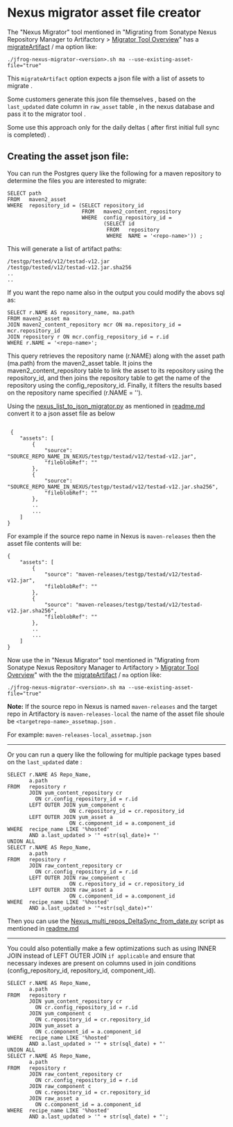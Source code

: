 # Nexus migrator asset file creator 
The "Nexus Migrator" tool mentioned in "Migrating from Sonatype Nexus Repository Manager to Artifactory > [Migrator Tool Overview](https://jfrog.com/help/r/jfrog-installation-setup-documentation/migrator-tool-overview)" has a  [migrateArtifact](https://jfrog.com/help/r/jfrog-installation-setup-documentation/run-the-migration-tool-in-multiple-stages) / ma option like:
```
./jfrog-nexus-migrator-<version>.sh ma --use-existing-asset-file="true" 
```

This `migrateArtifact` option expects a json file with a list of assets to migrate . 

Some customers generate this json file themselves , based on the `last_updated` date column in `raw_asset` table  , in the nexus database and pass it to the migrator tool .  

Some use this approach only for the daily deltas ( after first initial full sync is completed) .

## Creating the asset json file:
You can run the Postgres query like the following for a maven repository
to determine the files you are interested to migrate:

```
SELECT path
FROM   maven2_asset
WHERE  repository_id = (SELECT repository_id
                        FROM   maven2_content_repository
                        WHERE  config_repository_id =
                               (SELECT id
                                FROM   repository
                                WHERE  NAME = '<repo-name>')) ;
```

This will generate a list of artifact paths:

```
/testgp/tested/v12/testad-v12.jar
/testgp/tested/v12/testad-v12.jar.sha256
..
..
```
If you want the repo name also in the output you could modify the abovs sql as:
```
SELECT r.NAME AS repository_name, ma.path
FROM maven2_asset ma
JOIN maven2_content_repository mcr ON ma.repository_id = mcr.repository_id
JOIN repository r ON mcr.config_repository_id = r.id
WHERE r.NAME = '<repo-name>';
```

This query retrieves the repository name (r.NAME) along with the asset path (ma.path) from the maven2_asset table. It joins the maven2_content_repository table to link the asset to its repository using the repository_id, and then joins the repository table to get the name of the repository using the config_repository_id. Finally, it filters the results based on the repository name specified (r.NAME = '<repo-name>').


Using the [nexus_list_to_json_migrator.py](nexus_list_to_json_migrator/nexus_list_to_json_migrator.py) as mentioned in 
[readme.md](nexus_list_to_json_migrator/readme.md) convert it to a json asset file as below 
```

 {
	"assets": [
		{
			"source": "SOURCE_REPO_NAME_IN_NEXUS/testgp/testad/v12/testad-v12.jar",
			"fileblobRef": ""
		},
		{
			"source": "SOURCE_REPO_NAME_IN_NEXUS/testgp/testad/v12/testad-v12.jar.sha256",
			"fileblobRef": ""
		},
        ..
        ...
    ]
}

```
For example if the source repo name in Nexus is `maven-releases` then the asset file contents will be:
```
{
	"assets": [
		{
			"source": "maven-releases/testgp/testad/v12/testad-v12.jar",
			"fileblobRef": ""
		},
		{
			"source": "maven-releases/testgp/testad/v12/testad-v12.jar.sha256",
			"fileblobRef": ""
		},
        ..
        ...
    ]
}

```


Now use the in "Nexus Migrator" tool mentioned in "Migrating from Sonatype Nexus Repository Manager to Artifactory > [Migrator Tool Overview](https://jfrog.com/help/r/jfrog-installation-setup-documentation/migrator-tool-overview)" with the the [migrateArtifact](https://jfrog.com/help/r/jfrog-installation-setup-documentation/run-the-migration-tool-in-multiple-stages) / `ma` option like:

```
./jfrog-nexus-migrator-<version>.sh ma --use-existing-asset-file="true" 
```

**Note:** If the source repo in Nexus is named `maven-releases` and the target repo in Artifactory is `maven-releases-local` the name of the asset file shoule be `<targetrepo-name>_assetmap.json` .

For example: `maven-releases-local_assetmap.json`

---

Or you can run a query like the following for multiple package types based on the `last_updated` date :

```
SELECT r.NAME AS Repo_Name,
       a.path
FROM   repository r
       JOIN yum_content_repository cr
         ON cr.config_repository_id = r.id
       LEFT OUTER JOIN yum_component c
                    ON c.repository_id = cr.repository_id
       LEFT OUTER JOIN yum_asset a
                    ON c.component_id = a.component_id
WHERE  recipe_name LIKE '%hosted'
       AND a.last_updated > '" +str(sql_date)+ "'
UNION ALL
SELECT r.NAME AS Repo_Name,
       a.path
FROM   repository r
       JOIN raw_content_repository cr
         ON cr.config_repository_id = r.id
       LEFT OUTER JOIN raw_component c
                    ON c.repository_id = cr.repository_id
       LEFT OUTER JOIN raw_asset a
                    ON c.component_id = a.component_id
WHERE  recipe_name LIKE '%hosted'
       AND a.last_updated > '"+str(sql_date)+"' 
```
Then you can use the  [Nexus_multi_repos_DeltaSync_from_date.py](Nexus_multi_repos_DeltaSync_from_date/Nexus_multi_repos_DeltaSync_from_date.py) script as mentioned in [readme.md](Nexus_multi_repos_DeltaSync_from_date/readme.md)

---

You could also potentially make a few optimizations such as using INNER JOIN instead of LEFT OUTER JOIN `if applicable`
and ensure that necessary indexes are present on columns used in join conditions (config_repository_id, repository_id, component_id).
```
SELECT r.NAME AS Repo_Name,
       a.path
FROM   repository r
       JOIN yum_content_repository cr
         ON cr.config_repository_id = r.id
       JOIN yum_component c
         ON c.repository_id = cr.repository_id
       JOIN yum_asset a
         ON c.component_id = a.component_id
WHERE  recipe_name LIKE '%hosted'
       AND a.last_updated > '" + str(sql_date) + "'
UNION ALL
SELECT r.NAME AS Repo_Name,
       a.path
FROM   repository r
       JOIN raw_content_repository cr
         ON cr.config_repository_id = r.id
       JOIN raw_component c
         ON c.repository_id = cr.repository_id
       JOIN raw_asset a
         ON c.component_id = a.component_id
WHERE  recipe_name LIKE '%hosted'
       AND a.last_updated > '" + str(sql_date) + "';
```